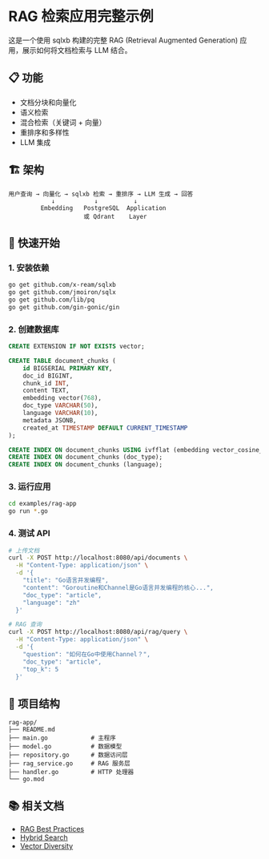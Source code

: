 # RAG 检索应用完整示例

这是一个使用 sqlxb 构建的完整 RAG (Retrieval Augmented Generation) 应用，展示如何将文档检索与 LLM 结合。

## 📋 功能

- 文档分块和向量化
- 语义检索
- 混合检索（关键词 + 向量）
- 重排序和多样性
- LLM 集成

## 🏗️ 架构

```
用户查询 → 向量化 → sqlxb 检索 → 重排序 → LLM 生成 → 回答
            ↓           ↓          ↓
         Embedding   PostgreSQL  Application
                     或 Qdrant    Layer
```

## 🚀 快速开始

### 1. 安装依赖

```bash
go get github.com/x-ream/sqlxb
go get github.com/jmoiron/sqlx
go get github.com/lib/pq
go get github.com/gin-gonic/gin
```

### 2. 创建数据库

```sql
CREATE EXTENSION IF NOT EXISTS vector;

CREATE TABLE document_chunks (
    id BIGSERIAL PRIMARY KEY,
    doc_id BIGINT,
    chunk_id INT,
    content TEXT,
    embedding vector(768),
    doc_type VARCHAR(50),
    language VARCHAR(10),
    metadata JSONB,
    created_at TIMESTAMP DEFAULT CURRENT_TIMESTAMP
);

CREATE INDEX ON document_chunks USING ivfflat (embedding vector_cosine_ops);
CREATE INDEX ON document_chunks (doc_type);
CREATE INDEX ON document_chunks (language);
```

### 3. 运行应用

```bash
cd examples/rag-app
go run *.go
```

### 4. 测试 API

```bash
# 上传文档
curl -X POST http://localhost:8080/api/documents \
  -H "Content-Type: application/json" \
  -d '{
    "title": "Go语言并发编程",
    "content": "Goroutine和Channel是Go语言并发编程的核心...",
    "doc_type": "article",
    "language": "zh"
  }'

# RAG 查询
curl -X POST http://localhost:8080/api/rag/query \
  -H "Content-Type: application/json" \
  -d '{
    "question": "如何在Go中使用Channel？",
    "doc_type": "article",
    "top_k": 5
  }'
```

## 📁 项目结构

```
rag-app/
├── README.md
├── main.go            # 主程序
├── model.go           # 数据模型
├── repository.go      # 数据访问层
├── rag_service.go     # RAG 服务层
├── handler.go         # HTTP 处理器
└── go.mod
```

## 📚 相关文档

- [RAG Best Practices](../../doc/ai_application/RAG_BEST_PRACTICES.md)
- [Hybrid Search](../../doc/ai_application/HYBRID_SEARCH.md)
- [Vector Diversity](../../doc/VECTOR_DIVERSITY_QDRANT.md)

